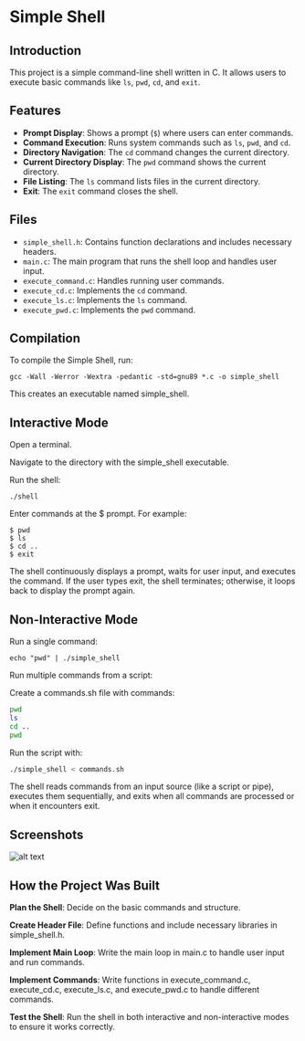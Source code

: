 # Simple Shell

## Introduction

This project is a simple command-line shell written in C. It allows users to execute basic commands like `ls`, `pwd`, `cd`, and `exit`.

## Features

- **Prompt Display**: Shows a prompt (`$`) where users can enter commands.
- **Command Execution**: Runs system commands such as `ls`, `pwd`, and `cd`.
- **Directory Navigation**: The `cd` command changes the current directory.
- **Current Directory Display**: The `pwd` command shows the current directory.
- **File Listing**: The `ls` command lists files in the current directory.
- **Exit**: The `exit` command closes the shell.

## Files

- `simple_shell.h`: Contains function declarations and includes necessary headers.
- `main.c`: The main program that runs the shell loop and handles user input.
- `execute_command.c`: Handles running user commands.
- `execute_cd.c`: Implements the `cd` command.
- `execute_ls.c`: Implements the `ls` command.
- `execute_pwd.c`: Implements the `pwd` command.

## Compilation

To compile the Simple Shell, run:

~~~~
gcc -Wall -Werror -Wextra -pedantic -std=gnu89 *.c -o simple_shell
~~~~

This creates an executable named simple_shell.

## Interactive Mode
Open a terminal.

Navigate to the directory with the simple_shell executable.

Run the shell:



~~~~
./shell
~~~~
Enter commands at the $ prompt. For example:


~~~~
$ pwd
$ ls
$ cd ..
$ exit
~~~~
The shell continuously displays a prompt, waits for user input, and executes the command. If the user types exit, the shell terminates; otherwise, it loops back to display the prompt again.

## Non-Interactive Mode
Run a single command:


~~~~
echo "pwd" | ./simple_shell
~~~~
Run multiple commands from a script:

Create a commands.sh file with commands:

~~~~bash
pwd
ls
cd ..
pwd
~~~~
Run the script with:

~~~~bash
./simple_shell < commands.sh
~~~~
The shell reads commands from an input source (like a script or pipe), executes them sequentially, and exits when all commands are processed or when it encounters exit.
## Screenshots
![alt text](image.png)

## How the Project Was Built
**Plan the Shell**: Decide on the basic commands and structure.

**Create Header File**: Define functions and include necessary libraries in simple_shell.h.

**Implement Main Loop**: Write the main loop in main.c to handle user input and run commands.

**Implement Commands**: Write functions in execute_command.c, execute_cd.c, execute_ls.c, and execute_pwd.c to handle different commands.

**Test the Shell**: Run the shell in both interactive and non-interactive modes to ensure it works correctly.
